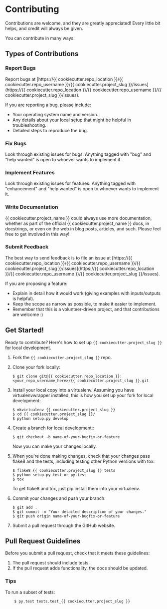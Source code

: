 # Contributing

Contributions are welcome, and they are greatly appreciated! Every
little bit helps, and credit will always be given.

You can contribute in many ways:

## Types of Contributions

### Report Bugs

Report bugs at [https://{{ cookiecutter.repo_location }}/{{ cookiecutter.repo_username }}/{{ cookiecutter.project_slug }}/issues](https://{{ cookiecutter.repo_location }}/{{ cookiecutter.repo_username }}/{{ cookiecutter.project_slug }}/issues).

If you are reporting a bug, please include:

* Your operating system name and version.
* Any details about your local setup that might be helpful in troubleshooting.
* Detailed steps to reproduce the bug.

### Fix Bugs

Look through existing issues for bugs. Anything tagged with "bug" and "help wanted" is open to whoever wants to implement it.

### Implement Features

Look through existing issues for features. Anything tagged with "enhancement" and "help wanted" is open to whoever wants to implement it.

### Write Documentation

{{ cookiecutter.project_name }} could always use more documentation, whether as part of the
official {{ cookiecutter.project_name }} docs, in docstrings, or even on the web in blog posts,
articles, and such. Please feel free to get involved in this way!

### Submit Feedback

The best way to send feedback is to file an issue at [https://{{ cookiecutter.repo_location }}/{{ cookiecutter.repo_username }}/{{ cookiecutter.project_slug }}/issues](https://{{ cookiecutter.repo_location }}/{{ cookiecutter.repo_username }}/{{ cookiecutter.project_slug }}/issues).

If you are proposing a feature:

* Explain in detail how it would work (giving examples with inputs/outputs is helpful).
* Keep the scope as narrow as possible, to make it easier to implement.
* Remember that this is a volunteer-driven project, and that contributions
  are welcome :)

## Get Started!

Ready to contribute? Here's how to set up `{{ cookiecutter.project_slug }}` for local development.

1. Fork the `{{ cookiecutter.project_slug }}` repo.
2. Clone your fork locally:

    ```
    $ git clone git@{{ cookiecutter.repo_location }}:<your_repo_username_here>/{{ cookiecutter.project_slug }}.git
    ```

3. Install your local copy into a virtualenv. Assuming you have virtualenvwrapper installed, this is how you set up your fork for local development:

    ```
    $ mkvirtualenv {{ cookiecutter.project_slug }}
    $ cd {{ cookiecutter.project_slug }}/
    $ python setup.py develop
    ```

4. Create a branch for local development::

    ```
    $ git checkout -b name-of-your-bugfix-or-feature
    ```

   Now you can make your changes locally.

5. When you're done making changes, check that your changes pass flake8 and the tests, including testing other Python versions with tox:

    ```
    $ flake8 {{ cookiecutter.project_slug }} tests
    $ python setup.py test or py.test
    $ tox
    ```

   To get flake8 and tox, just pip install them into your virtualenv.

6. Commit your changes and push your branch:

    ```
    $ git add .
    $ git commit -m "Your detailed description of your changes."
    $ git push origin name-of-your-bugfix-or-feature
    ```

7. Submit a pull request through the GitHub website.

## Pull Request Guidelines

Before you submit a pull request, check that it meets these guidelines:

1. The pull request should include tests.
2. If the pull request adds functionality, the docs should be updated.

### Tips

To run a subset of tests:

```
    $ py.test tests.test_{{ cookiecutter.project_slug }}
```
